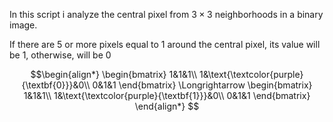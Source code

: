 In this script i analyze the central pixel from $3\times 3$ neighborhoods in a binary image.

If there are 5 or more pixels equal to 1 around the central pixel, its value will be 1, otherwise, will be 0

$$\begin{align*}
\begin{bmatrix}
	1&1&1\\
	1&\text{\textcolor{purple}{\textbf{0}}}&0\\
	0&1&1
\end{bmatrix}
\Longrightarrow
\begin{bmatrix}
	1&1&1\\
	1&\text{\textcolor{purple}{\textbf{1}}}&0\\
	0&1&1
\end{bmatrix}
\end{align*} $$

